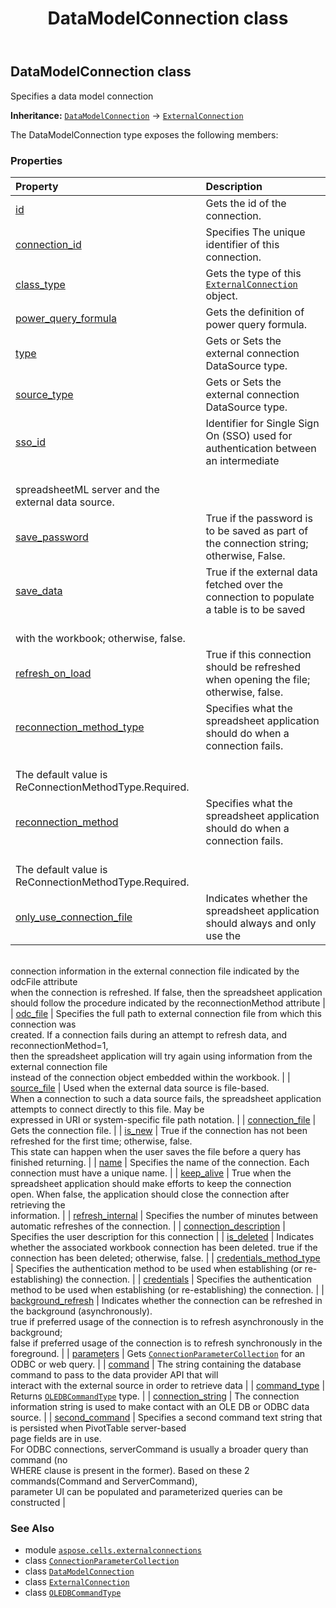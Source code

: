 ﻿---
title: DataModelConnection class
second_title: Aspose.Cells for Python via .NET API References
description: 
type: docs
weight: 40
url: /aspose.cells.externalconnections/datamodelconnection/
is_root: false
---

## DataModelConnection class

Specifies a data model connection



**Inheritance:** [`DataModelConnection`](/cells/python-net/aspose.cells.externalconnections/datamodelconnection) → 
[`ExternalConnection`](/cells/python-net/aspose.cells.externalconnections/externalconnection)



The DataModelConnection type exposes the following members:

### Properties
| Property | Description |
| :- | :- |
| [id](/cells/python-net/aspose.cells.externalconnections/datamodelconnection/id) | Gets the id of the connection. |
| [connection_id](/cells/python-net/aspose.cells.externalconnections/datamodelconnection/connection_id) | Specifies The unique identifier of this connection. |
| [class_type](/cells/python-net/aspose.cells.externalconnections/datamodelconnection/class_type) | Gets the type of this [`ExternalConnection`](/cells/python-net/aspose.cells.externalconnections/externalconnection) object. |
| [power_query_formula](/cells/python-net/aspose.cells.externalconnections/datamodelconnection/power_query_formula) | Gets the definition of power query formula. |
| [type](/cells/python-net/aspose.cells.externalconnections/datamodelconnection/type) | Gets or Sets the external connection DataSource type. |
| [source_type](/cells/python-net/aspose.cells.externalconnections/datamodelconnection/source_type) | Gets or Sets the external connection DataSource type. |
| [sso_id](/cells/python-net/aspose.cells.externalconnections/datamodelconnection/sso_id) | Identifier for Single Sign On (SSO) used for authentication between an intermediate <br/>spreadsheetML server and the external data source. |
| [save_password](/cells/python-net/aspose.cells.externalconnections/datamodelconnection/save_password) | True if the password is to be saved as part of the connection string; otherwise, False. |
| [save_data](/cells/python-net/aspose.cells.externalconnections/datamodelconnection/save_data) | True if the external data fetched over the connection to populate a table is to be saved<br/>with the workbook; otherwise, false. |
| [refresh_on_load](/cells/python-net/aspose.cells.externalconnections/datamodelconnection/refresh_on_load) | True if this connection should be refreshed when opening the file; otherwise, false. |
| [reconnection_method_type](/cells/python-net/aspose.cells.externalconnections/datamodelconnection/reconnection_method_type) | Specifies what the spreadsheet application should do when a connection fails.<br/>The default value is ReConnectionMethodType.Required. |
| [reconnection_method](/cells/python-net/aspose.cells.externalconnections/datamodelconnection/reconnection_method) | Specifies what the spreadsheet application should do when a connection fails.<br/>The default value is ReConnectionMethodType.Required. |
| [only_use_connection_file](/cells/python-net/aspose.cells.externalconnections/datamodelconnection/only_use_connection_file) | Indicates whether the spreadsheet application should always and only use the <br/>connection information in the external connection file indicated by the odcFile attribute <br/>when the connection is refreshed.  If false, then the spreadsheet application <br/>should follow the procedure indicated by the reconnectionMethod attribute |
| [odc_file](/cells/python-net/aspose.cells.externalconnections/datamodelconnection/odc_file) | Specifies the full path to external connection file from which this connection was <br/>created. If a connection fails during an attempt to refresh data, and reconnectionMethod=1, <br/>then the spreadsheet application will try again using information from the external connection file <br/>instead of the connection object embedded within the workbook. |
| [source_file](/cells/python-net/aspose.cells.externalconnections/datamodelconnection/source_file) | Used when the external data source is file-based. <br/>When a connection to such a data source fails, the spreadsheet application attempts to connect directly to this file. May be <br/>expressed in URI or system-specific file path notation. |
| [connection_file](/cells/python-net/aspose.cells.externalconnections/datamodelconnection/connection_file) | Gets the connection file. |
| [is_new](/cells/python-net/aspose.cells.externalconnections/datamodelconnection/is_new) | True if the connection has not been refreshed for the first time; otherwise, false. <br/>This state can happen when the user saves the file before a query has finished returning. |
| [name](/cells/python-net/aspose.cells.externalconnections/datamodelconnection/name) | Specifies the name of the connection. Each connection must have a unique name. |
| [keep_alive](/cells/python-net/aspose.cells.externalconnections/datamodelconnection/keep_alive) | True when the spreadsheet application should make efforts to keep the connection <br/>open. When false, the application should close the connection after retrieving the <br/>information. |
| [refresh_internal](/cells/python-net/aspose.cells.externalconnections/datamodelconnection/refresh_internal) | Specifies the number of minutes between automatic refreshes of the connection. |
| [connection_description](/cells/python-net/aspose.cells.externalconnections/datamodelconnection/connection_description) | Specifies the user description for this connection |
| [is_deleted](/cells/python-net/aspose.cells.externalconnections/datamodelconnection/is_deleted) | Indicates whether the associated workbook connection has been deleted.  true if the<br/>connection has been deleted; otherwise, false. |
| [credentials_method_type](/cells/python-net/aspose.cells.externalconnections/datamodelconnection/credentials_method_type) | Specifies the authentication method to be used when establishing (or re-establishing) the connection. |
| [credentials](/cells/python-net/aspose.cells.externalconnections/datamodelconnection/credentials) | Specifies the authentication method to be used when establishing (or re-establishing) the connection. |
| [background_refresh](/cells/python-net/aspose.cells.externalconnections/datamodelconnection/background_refresh) | Indicates whether the connection can be refreshed in the background (asynchronously). <br/>true if preferred usage of the connection is to refresh asynchronously in the background; <br/>false if preferred usage of the connection is to refresh synchronously in the foreground. |
| [parameters](/cells/python-net/aspose.cells.externalconnections/datamodelconnection/parameters) | Gets [`ConnectionParameterCollection`](/cells/python-net/aspose.cells.externalconnections/connectionparametercollection) for an ODBC or web query. |
| [command](/cells/python-net/aspose.cells.externalconnections/datamodelconnection/command) | The string containing the database command to pass to the data provider API that will <br/>interact with the external source in order to retrieve data |
| [command_type](/cells/python-net/aspose.cells.externalconnections/datamodelconnection/command_type) | Returns [`OLEDBCommandType`](/cells/python-net/aspose.cells.externalconnections/oledbcommandtype) type. |
| [connection_string](/cells/python-net/aspose.cells.externalconnections/datamodelconnection/connection_string) | The connection information string is used to make contact with an OLE DB or ODBC data source. |
| [second_command](/cells/python-net/aspose.cells.externalconnections/datamodelconnection/second_command) | Specifies a second command text string that is persisted when PivotTable server-based <br/>page fields are in use. <br/>For ODBC connections, serverCommand is usually a broader query than command (no <br/>WHERE clause is present in the former). Based on these 2 commands(Command and ServerCommand),<br/>parameter UI can be populated and parameterized queries can be constructed |



### See Also
* module [`aspose.cells.externalconnections`](..)
* class [`ConnectionParameterCollection`](/cells/python-net/aspose.cells.externalconnections/connectionparametercollection)
* class [`DataModelConnection`](/cells/python-net/aspose.cells.externalconnections/datamodelconnection)
* class [`ExternalConnection`](/cells/python-net/aspose.cells.externalconnections/externalconnection)
* class [`OLEDBCommandType`](/cells/python-net/aspose.cells.externalconnections/oledbcommandtype)
